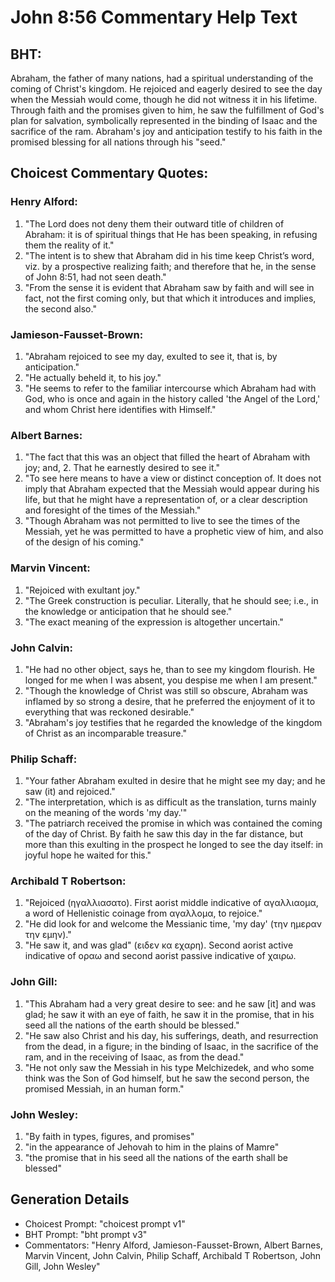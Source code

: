 # John 8:56 Commentary Help Text

## BHT:
Abraham, the father of many nations, had a spiritual understanding of the coming of Christ's kingdom. He rejoiced and eagerly desired to see the day when the Messiah would come, though he did not witness it in his lifetime. Through faith and the promises given to him, he saw the fulfillment of God's plan for salvation, symbolically represented in the binding of Isaac and the sacrifice of the ram. Abraham's joy and anticipation testify to his faith in the promised blessing for all nations through his "seed."

## Choicest Commentary Quotes:
### Henry Alford:
1. "The Lord does not deny them their outward title of children of Abraham: it is of spiritual things that He has been speaking, in refusing them the reality of it."
2. "The intent is to shew that Abraham did in his time keep Christ’s word, viz. by a prospective realizing faith; and therefore that he, in the sense of John 8:51, had not seen death."
3. "From the sense it is evident that Abraham saw by faith and will see in fact, not the first coming only, but that which it introduces and implies, the second also."

### Jamieson-Fausset-Brown:
1. "Abraham rejoiced to see my day, exulted to see it, that is, by anticipation."
2. "He actually beheld it, to his joy."
3. "He seems to refer to the familiar intercourse which Abraham had with God, who is once and again in the history called 'the Angel of the Lord,' and whom Christ here identifies with Himself."

### Albert Barnes:
1. "The fact that this was an object that filled the heart of Abraham with joy; and, 2. That he earnestly desired to see it." 
2. "To see here means to have a view or distinct conception of. It does not imply that Abraham expected that the Messiah would appear during his life, but that he might have a representation of, or a clear description and foresight of the times of the Messiah." 
3. "Though Abraham was not permitted to live to see the times of the Messiah, yet he was permitted to have a prophetic view of him, and also of the design of his coming."

### Marvin Vincent:
1. "Rejoiced with exultant joy." 
2. "The Greek construction is peculiar. Literally, that he should see; i.e., in the knowledge or anticipation that he should see." 
3. "The exact meaning of the expression is altogether uncertain."

### John Calvin:
1. "He had no other object, says he, than to see my kingdom flourish. He longed for me when I was absent, you despise me when I am present."
2. "Though the knowledge of Christ was still so obscure, Abraham was inflamed by so strong a desire, that he preferred the enjoyment of it to everything that was reckoned desirable."
3. "Abraham's joy testifies that he regarded the knowledge of the kingdom of Christ as an incomparable treasure."

### Philip Schaff:
1. "Your father Abraham exulted in desire that he might see my day; and he saw (it) and rejoiced." 
2. "The interpretation, which is as difficult as the translation, turns mainly on the meaning of the words 'my day.'"
3. "The patriarch received the promise in which was contained the coming of the day of Christ. By faith he saw this day in the far distance, but more than this exulting in the prospect he longed to see the day itself: in joyful hope he waited for this."

### Archibald T Robertson:
1. "Rejoiced (ηγαλλιασατο). First aorist middle indicative of αγαλλιαομα, a word of Hellenistic coinage from αγαλλομα, to rejoice."
2. "He did look for and welcome the Messianic time, 'my day' (την ημεραν την εμην)."
3. "He saw it, and was glad" (ειδεν κα εχαρη). Second aorist active indicative of οραω and second aorist passive indicative of χαιρω.

### John Gill:
1. "This Abraham had a very great desire to see: and he saw [it] and was glad; he saw it with an eye of faith, he saw it in the promise, that in his seed all the nations of the earth should be blessed."
2. "He saw also Christ and his day, his sufferings, death, and resurrection from the dead, in a figure; in the binding of Isaac, in the sacrifice of the ram, and in the receiving of Isaac, as from the dead."
3. "He not only saw the Messiah in his type Melchizedek, and who some think was the Son of God himself, but he saw the second person, the promised Messiah, in an human form."

### John Wesley:
1. "By faith in types, figures, and promises"
2. "in the appearance of Jehovah to him in the plains of Mamre"
3. "the promise that in his seed all the nations of the earth shall be blessed"


## Generation Details
- Choicest Prompt: "choicest prompt v1"
- BHT Prompt: "bht prompt v3"
- Commentators: "Henry Alford, Jamieson-Fausset-Brown, Albert Barnes, Marvin Vincent, John Calvin, Philip Schaff, Archibald T Robertson, John Gill, John Wesley"
